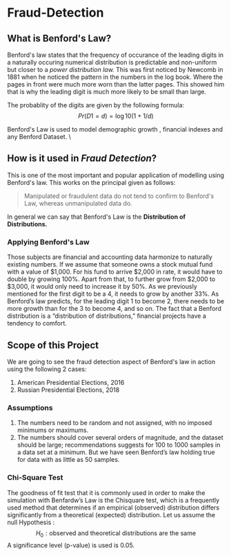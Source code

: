 # Fraud-Detection

## What is Benford's Law? 

Benford's law states that the frequency of occurance of the leading digits in a naturally occuring numerical distribution is predictable and non-uniform but closer to a _power distribution law._ This was first noticed by Newcomb in 1881 when he noticed the pattern in the numbers in the log book. Where the pages in front were much more worn than the latter pages. This showed him that is why the leading digit is much more likely to be small than large. 

The probablity of the digits are given by the following formula: 
$$ Pr(D1 = d) = \log10(1 + 1/d) $$ 

Benford's Law is used to model demographic growth , financial indexes and any Benford Dataset. \\

## How is it used in _Fraud Detection_? 
This is one of the most important and popular application of modelling using Benford's law. This works on the principal given as follows: 
> Manipulated or fraudulent data do not tend to confirm to Benford's Law, whereas unmanipulated data do. 

In general we can say that Benford's Law is the **Distribution of Distributions.**

### Applying Benford's Law
Those subjects are financial and accounting data harmonize to naturally existing numbers. If we assume that someone owns a stock mutual fund with a value of $1,000. For his fund to arrive $2,000 in rate, it would have to double by growing 100%. Apart from that, to further grow from $2,000 to $3,000, it would only need to increase it by 50%. As we previously mentioned for the first digit to be a 4, it needs to grow by another 33%. As Benford’s law predicts, for the leading digit 1 to become 2, there needs to be more growth than for the 3 to become 4, and so on. The fact that a Benford distribution is a “distribution of distributions,” financial projects have a tendency to comfort.

## Scope of this Project
We are going to see the fraud detection aspect of Benford's law in action using the following 2 cases: 
1. American Presidential Elections, 2016
2. Russian Presidential Elections, 2018

### Assumptions
1. The numbers need to be random and not assigned, with no imposed minimums or maximums. 
2. The numbers should cover several orders of magnitude, and the dataset should be large; recommendations suggests for 100 to 1000 samples in a data set at a minimum. But we have seen Benford’s law holding true for data with as little as 50 samples. 

### Chi-Square Test
The goodness of fit test that it is commonly used in order to make the simulation with Benfardw’s Law is the Chisquare test, which is a frequently used method that determines if an empirical (observed) distribution differs significantly from a theoretical (expected) distribution. Let us assume the null Hypothesis :
$$ H_0 : \text{observed and theoretical distributions are the same}$$
A significance level (p-value) is used is 0.05.

